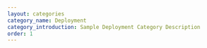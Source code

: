 ```yaml
---
layout: categories
category_name: Deployment
category_introduction: Sample Deployment Category Description
order: 1
---
```


